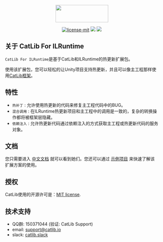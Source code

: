 <p align="center"><img width="173" height="57" src="https://catlib.io/imgs/logo-txt.png"></p>

<p align="center">
<a href="https://github.com/Catlib/CatLib.ILRuntime/blob/master/LICENSE"><img src="https://img.shields.io/badge/license-MIT-blue.svg" title="license-mit" /></a>
  <a href="https://github.com/CatLib/CatLib.ILRuntime/releases"><img src="https://img.shields.io/github/release/CatLib/CatLib.ILRuntime.svg" /></a>
  <a href="https://github.com/CatLib/Core/releases"><img src="https://img.shields.io/badge/CatLib.Core-v1.3.0-green.svg" /></a>
</p>

## 关于 CatLib For ILRuntime

`CatLib For ILRuntime`是基于CatLib和ILRuntime的热更新扩展包。

使用该扩展包，您可以轻松的让Unity项目支持热更新，并且可以像主工程那样使用[CatLib框架](https://github.com/CatLib/CatLib)。

## 特性

- `热补丁`   : 允许使用热更新的代码来修复主工程代码中的BUG。
- `混合调用` : 在ILRuntime热更新项目和主工程中的调用是一致的，复杂的转换操作都将被框架层隐藏。
- `依赖注入` : 允许热更新代码通过依赖注入的方式获取主工程或热更新代码的服务对象。

## 文档

您只需要进入 [中文文档](https://ilruntime.catlib.io) 就可以看到她们。您还可以通过 [示例项目](https://github.com/CatLib/demo-how-to-use-catlib-for-ilruntime) 来快速了解该扩展方案的使用。

## 授权

CatLib使用的开源许可是：[MIT license](http://opensource.org/licenses/MIT).

## 技术支持

* QQ群: 150371044 (验证: CatLib Support)
* email: support@catlib.io
* slack: [catlib.slack](https://catlib.slack.com/messages/internals/)
